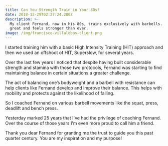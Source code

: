 ```yaml
---
title: Can You Strength Train in Your 80s?
date: 2018-12-29T02:27:24.280Z
description: >-
  My client Fernand, now in his 80s, trains exclusively with barbells. He looks
  great and feels stronger than ever.
image: /img/francisco-villalobos-client.png
---
```

I started training him with a basic High Intensity Training (HIT) approach and then we used an offshoot of HIT, Superslow, for several years.  

Over the last few years I noticed that despite having built considerable strength and stamina with those two protocols, Fernand was starting to find maintaining balance in certain situations a greater challenge.  

The act of balancing one’s bodyweight and a barbell with resistance can help clients like Fernand develop and improve their balance. This helps with mobility and protects against the likelihood of falling.  

So I coached Fernand on various barbell movements like the squat, press, deadlift and bench press.

Yesterday marked 25 years that I've had the privilege of coaching Fernand. Over the course of those years I'm even more proud to call him a friend.

Thank you dear Fernand for granting me the trust to guide you this past quarter century. You are my inspiration and my purpose!
